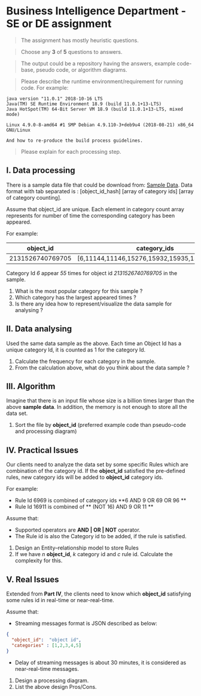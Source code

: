 # Business Intelligence Department - SE or DE assignment

> The assignment has mostly heuristic questions.

> Choose any **3** of **5** questions to answers.

> The output could be a repository having the answers, example code-base, pseudo code, 
> or algorithm diagrams.

> Please describe the runtime environment/requirement for running code.
> For example:
```
java version "11.0.1" 2018-10-16 LTS
Java(TM) SE Runtime Environment 18.9 (build 11.0.1+13-LTS)
Java HotSpot(TM) 64-Bit Server VM 18.9 (build 11.0.1+13-LTS, mixed mode)

Linux 4.9.0-8-amd64 #1 SMP Debian 4.9.110-3+deb9u4 (2018-08-21) x86_64 GNU/Linux

And how to re-produce the build process guidelines.
```

> Please explain for each processing step.

## I. Data processing
There is a sample data file that could be download from: [Sample Data](https://drive.google.com/file/d/1MTb6uM8H1qwncoVGxCk3T3zKe8C3eaps/view?usp=sharing).
Data format with tab separated is : [object_id_hash] [array of category ids] [array of category counting].

Assume that object_id are unique.
Each element in category count array represents for number of time the corresponding category has been appeared.

For example: 

| object_id | category_ids | category_counts|
| ----------- | ----------- | --------------|
|2131526740769705 | [6,11144,11146,15276,15932,15935,15978,16017] | [55,55,1,3,3,1,2,2] |

Category Id *6* appear *55* times for object id *2131526740769705* in the sample.

1. What is the most popular category for this sample ?
2. Which category has the largest appeared times ?
3. Is there any idea how to represent/visualize the data sample for analysing ?

## II. Data analysing
Used the same data sample as the above.
Each time an Object Id has a unique category Id, it is counted as 1 for the category Id. 
 
1. Calculate the frequency for each category in the sample.
2. From the calculation above, what do you think about the data sample ?

## III. Algorithm
Imagine that there is an input file whose size is a billion times larger than the above **sample data**.
In addition, the memory is not enough to store all the data set.

1. Sort the file by **object_id** (preferred example code than pseudo-code and processing diagram)

## IV. Practical Issues
Our clients need to analyze the data set by some specific Rules which are combination of the category id.
If the **object_id** satisfied the pre-defined rules, new category ids will be added to **object_id** category ids. 

For example:

- Rule Id 6969 is combined of category ids **6 AND 9 OR 69 OR 96 **
- Rule Id 16911 is combined of ** (NOT 16) AND 9 OR 11 **

Assume that: 
- Supported operators are **AND | OR | NOT** operator.
- The Rule id is also the Category id to be added, if the rule is satisfied.

1. Design an Entity–relationship model to store Rules
2. If we have *n* **object_id**, *k* category id and *c* rule id. Calculate the complexity for this.

## V. Real Issues
Extended from **Part IV**, the clients need to know which **object_id** satisfying some rules id in real-time or 
near-real-time.

Assume that:

- Streaming messages format is JSON described as below: 
```json
{
  "object_id":  "object id",
  "categories" : [1,2,3,4,5]
}
```
- Delay of streaming messages is about 30 minutes, it is considered as near-real-time messages.

1. Design a processing diagram.
2. List the above design Pros/Cons. 